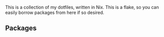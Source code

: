 This is a collection of my dotfiles, written in Nix. This is a flake, so you can easily borrow packages from here if so desired.

## Packages

